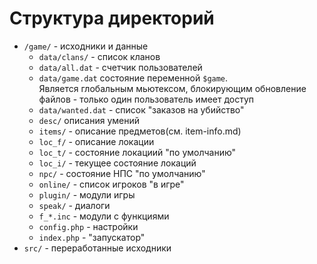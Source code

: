 # Структура директорий

* `/game/` - исходники и данные
    * `data/clans/` - список кланов
    * `data/all.dat` - счетчик пользователей
    * `data/game.dat` состояние переменной `$game`.  
        Является глобальным мьютексом, блокирующим обновление файлов - только один пользователь имеет доступ
    * `data/wanted.dat` - список "заказов на убийство"
    * `desc/` описания умений
    * `items/` - описание предметов(см. item-info.md)
    * `loc_f/` - описание локации
    * `loc_t/` - состояние локациий "по умолчанию"
    * `loc_i/` - текущее состояние локаций
    * `npc/` - состояние НПС "по умолчанию"
    * `online/` - список игроков "в игре"
    * `plugin/` - модули игры
    * `speak/` - диалоги
    * `f_*.inc` - модули с функциями
    * `config.php` - настройки
    * `index.php` - "запускатор"
* `src/` - переработанные исходники